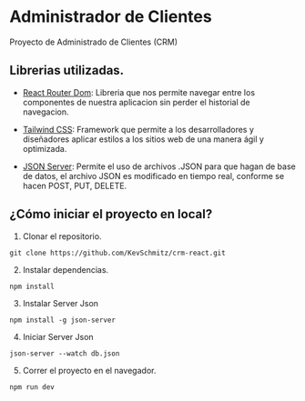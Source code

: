 # Administrador de Clientes

Proyecto de Administrado de Clientes (CRM)

## Librerias utilizadas.

- [React Router Dom](https://reactrouter.com/en/main): Libreria que nos permite navegar entre los componentes de nuestra aplicacion sin perder el historial de navegacion.

- [Tailwind CSS](https://tailwindcss.com/docs/installation): Framework que permite a los desarrolladores y diseñadores aplicar estilos a los sitios web de una manera ágil y optimizada.

- [JSON Server](https://www.npmjs.com/package/json-server): Permite el uso de archivos .JSON para que hagan de base de datos, el archivo JSON es modificado en tiempo real, conforme se hacen POST, PUT, DELETE.

## ¿Cómo iniciar el proyecto en local?

1. Clonar el repositorio.

```
git clone https://github.com/KevSchmitz/crm-react.git
```

2. Instalar dependencias.

```
npm install
```

3. Instalar Server Json

```
npm install -g json-server
```

4. Iniciar Server Json

```
json-server --watch db.json
```

5. Correr el proyecto en el navegador.

```
npm run dev
```
